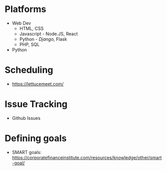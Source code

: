# Platforms
- Web Dev
   -  HTML, CSS
   - Javascript - Node.JS, React
   - Python - *Django*, Flask
   - PHP, SQL
- Python

# Scheduling
- https://lettucemeet.com/

# Issue Tracking
- Github Issues


# Defining goals
- SMART goals: https://corporatefinanceinstitute.com/resources/knowledge/other/smart-goal/
